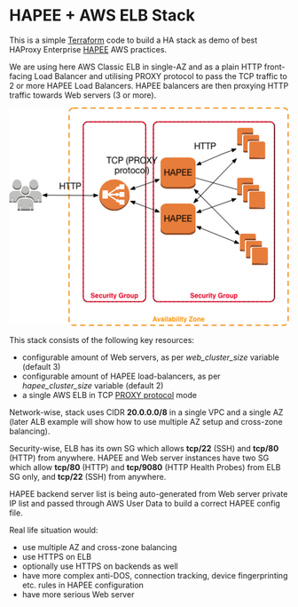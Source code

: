# HAPEE + AWS ELB Stack

This is a simple [Terraform](https://www.terraform.io/) code to build a HA stack as demo of best HAProxy Enterprise [HAPEE](https://www.haproxy.com/products/haproxy-enterprise-edition/) AWS practices.

We are using here AWS Classic ELB in single-AZ and as a plain HTTP front-facing Load Balancer and utilising PROXY protocol to pass the TCP traffic to 2 or more HAPEE Load Balancers. HAPEE balancers are then proxying HTTP traffic towards Web servers (3 or more).

![](hapee_elb_scheme.png)

This stack consists of the following key resources:

- configurable amount of Web servers, as per _web\_cluster\_size_ variable (default 3)
- configurable amount of HAPEE load-balancers, as per _hapee\_cluster\_size_ variable (default 2)
- a single AWS ELB in TCP [PROXY protocol](https://www.haproxy.com/blog/haproxy/proxy-protocol/) mode

Network-wise, stack uses CIDR **20.0.0.0/8** in a single VPC and a single AZ (later ALB example will show how to use multiple AZ setup and cross-zone balancing).

Security-wise, ELB has its own SG which allows **tcp/22** (SSH) and **tcp/80** (HTTP) from anywhere. HAPEE and Web server instances have two SG which allow **tcp/80** (HTTP) and **tcp/9080** (HTTP Health Probes) from ELB SG only, and **tcp/22** (SSH) from anywhere.

HAPEE backend server list is being auto-generated from Web server private IP list and passed through AWS User Data to build a correct HAPEE config file.

Real life situation would:

- use multiple AZ and cross-zone balancing
- use HTTPS on ELB
- optionally use HTTPS on backends as well
- have more complex anti-DOS, connection tracking, device fingerprinting etc. rules in HAPEE configuration
- have more serious Web server
